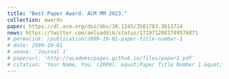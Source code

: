```yaml
---
title: "Best Paper Award. ACM MM 2023."
collection: awards
paper: https://dl.acm.org/doi/abs/10.1145/3581783.3611724
news: https://twitter.com/aelsaddik/status/1719712083749576871
# permalink: /publication/2009-10-01-paper-title-number-1
# date: 2009-10-01
# venue: 'Journal 1'
# paperurl: 'http://academicpages.github.io/files/paper1.pdf'
# citation: 'Your Name, You. (2009). &quot;Paper Title Number 1.&quot; <i>Journal 1</i>. 1(1).'
---
```

